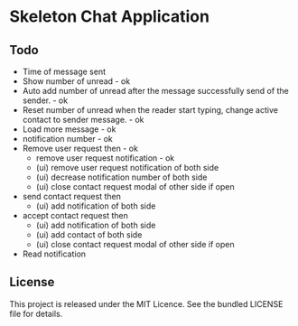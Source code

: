 # Skeleton Chat Application

## Todo
 - Time of message sent
 - Show number of unread - ok
 - Auto add number of unread after the message successfully send of the sender. - ok
 - Reset number of unread when the reader start typing, change active contact to sender message. - ok
 - Load more message - ok
 - notification number - ok
 - Remove user request then - ok
    - remove user request notification - ok
    - (ui) remove user request notification of both side
    - (ui) decrease notification number of both side
    - (ui) close contact request modal of other side if open
 - send contact request then
    - (ui) add notification of both side
 - accept contact request then
    - (ui) add notification of both side
    - (ui) add contact of both side
    - (ui) close contact request modal of other side if open
 - Read notification

## License
This project is released under the MIT Licence. See the bundled LICENSE file for details.
